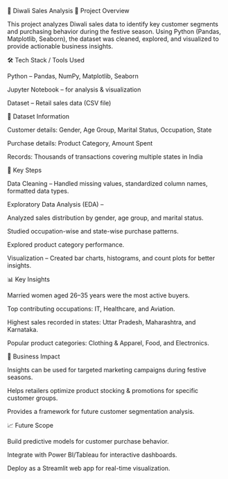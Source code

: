 🎉 Diwali Sales Analysis
📌 Project Overview

This project analyzes Diwali sales data to identify key customer segments and purchasing behavior during the festive season. Using Python (Pandas, Matplotlib, Seaborn), the dataset was cleaned, explored, and visualized to provide actionable business insights.

🛠️ Tech Stack / Tools Used

Python – Pandas, NumPy, Matplotlib, Seaborn

Jupyter Notebook – for analysis & visualization

Dataset – Retail sales data (CSV file)

📂 Dataset Information

Customer details: Gender, Age Group, Marital Status, Occupation, State

Purchase details: Product Category, Amount Spent

Records: Thousands of transactions covering multiple states in India

🔑 Key Steps

Data Cleaning – Handled missing values, standardized column names, formatted data types.

Exploratory Data Analysis (EDA) –

Analyzed sales distribution by gender, age group, and marital status.

Studied occupation-wise and state-wise purchase patterns.

Explored product category performance.

Visualization – Created bar charts, histograms, and count plots for better insights.

📊 Key Insights

Married women aged 26–35 years were the most active buyers.

Top contributing occupations: IT, Healthcare, and Aviation.

Highest sales recorded in states: Uttar Pradesh, Maharashtra, and Karnataka.

Popular product categories: Clothing & Apparel, Food, and Electronics.

🚀 Business Impact

Insights can be used for targeted marketing campaigns during festive seasons.

Helps retailers optimize product stocking & promotions for specific customer groups.

Provides a framework for future customer segmentation analysis.

📈 Future Scope

Build predictive models for customer purchase behavior.

Integrate with Power BI/Tableau for interactive dashboards.

Deploy as a Streamlit web app for real-time visualization.
